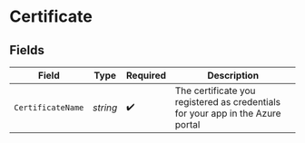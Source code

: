 # Certificate


## Fields

| Field                                                                          | Type                                                                           | Required                                                                       | Description                                                                    |
| ------------------------------------------------------------------------------ | ------------------------------------------------------------------------------ | ------------------------------------------------------------------------------ | ------------------------------------------------------------------------------ |
| `CertificateName`                                                              | *string*                                                                       | :heavy_check_mark:                                                             | The certificate you registered as credentials for your app in the Azure portal |